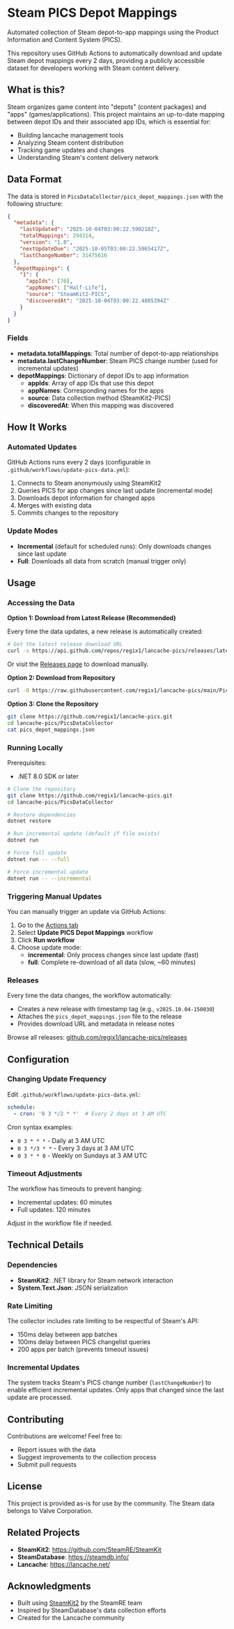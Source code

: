 # Steam PICS Depot Mappings

Automated collection of Steam depot-to-app mappings using the Product Information and Content System (PICS).

This repository uses GitHub Actions to automatically download and update Steam depot mappings every 2 days, providing a publicly accessible dataset for developers working with Steam content delivery.

## What is this?

Steam organizes game content into "depots" (content packages) and "apps" (games/applications). This project maintains an up-to-date mapping between depot IDs and their associated app IDs, which is essential for:

- Building lancache management tools
- Analyzing Steam content distribution
- Tracking game updates and changes
- Understanding Steam's content delivery network

## Data Format

The data is stored in `PicsDataCollector/pics_depot_mappings.json` with the following structure:

```json
{
  "metadata": {
    "lastUpdated": "2025-10-04T03:00:22.590218Z",
    "totalMappings": 294314,
    "version": "1.0",
    "nextUpdateDue": "2025-10-05T03:00:22.5965417Z",
    "lastChangeNumber": 31475616
  },
  "depotMappings": {
    "1": {
      "appIds": [70],
      "appNames": ["Half-Life"],
      "source": "SteamKit2-PICS",
      "discoveredAt": "2025-10-04T03:00:22.4805394Z"
    }
  }
}
```

### Fields

- **metadata.totalMappings**: Total number of depot-to-app relationships
- **metadata.lastChangeNumber**: Steam PICS change number (used for incremental updates)
- **depotMappings**: Dictionary of depot IDs to app information
  - **appIds**: Array of app IDs that use this depot
  - **appNames**: Corresponding names for the apps
  - **source**: Data collection method (SteamKit2-PICS)
  - **discoveredAt**: When this mapping was discovered

## How It Works

### Automated Updates

GitHub Actions runs every 2 days (configurable in `.github/workflows/update-pics-data.yml`):

1. Connects to Steam anonymously using SteamKit2
2. Queries PICS for app changes since last update (incremental mode)
3. Downloads depot information for changed apps
4. Merges with existing data
5. Commits changes to the repository

### Update Modes

- **Incremental** (default for scheduled runs): Only downloads changes since last update
- **Full**: Downloads all data from scratch (manual trigger only)

## Usage

### Accessing the Data

**Option 1: Download from Latest Release (Recommended)**

Every time the data updates, a new release is automatically created:

```bash
# Get the latest release download URL
curl -s https://api.github.com/repos/regix1/lancache-pics/releases/latest | jq -r '.assets[0].browser_download_url' | xargs curl -LO
```

Or visit the [Releases page](https://github.com/regix1/lancache-pics/releases/latest) to download manually.

**Option 2: Download from Repository**

```bash
curl -O https://raw.githubusercontent.com/regix1/lancache-pics/main/PicsDataCollector/pics_depot_mappings.json
```

**Option 3: Clone the Repository**

```bash
git clone https://github.com/regix1/lancache-pics.git
cd lancache-pics/PicsDataCollector
cat pics_depot_mappings.json
```

### Running Locally

Prerequisites:
- .NET 8.0 SDK or later

```bash
# Clone the repository
git clone https://github.com/regix1/lancache-pics.git
cd lancache-pics/PicsDataCollector

# Restore dependencies
dotnet restore

# Run incremental update (default if file exists)
dotnet run

# Force full update
dotnet run -- --full

# Force incremental update
dotnet run -- --incremental
```

### Triggering Manual Updates

You can manually trigger an update via GitHub Actions:

1. Go to the [Actions tab](https://github.com/regix1/lancache-pics/actions)
2. Select **Update PICS Depot Mappings** workflow
3. Click **Run workflow**
4. Choose update mode:
   - **incremental**: Only process changes since last update (fast)
   - **full**: Complete re-download of all data (slow, ~60 minutes)

### Releases

Every time the data changes, the workflow automatically:
- Creates a new release with timestamp tag (e.g., `v2025.10.04-150030`)
- Attaches the `pics_depot_mappings.json` file to the release
- Provides download URL and metadata in release notes

Browse all releases: [github.com/regix1/lancache-pics/releases](https://github.com/regix1/lancache-pics/releases)

## Configuration

### Changing Update Frequency

Edit `.github/workflows/update-pics-data.yml`:

```yaml
schedule:
  - cron: '0 3 */2 * *'  # Every 2 days at 3 AM UTC
```

Cron syntax examples:
- `0 3 * * *` - Daily at 3 AM UTC
- `0 3 */3 * *` - Every 3 days at 3 AM UTC
- `0 3 * * 0` - Weekly on Sundays at 3 AM UTC

### Timeout Adjustments

The workflow has timeouts to prevent hanging:
- Incremental updates: 60 minutes
- Full updates: 120 minutes

Adjust in the workflow file if needed.

## Technical Details

### Dependencies

- **SteamKit2**: .NET library for Steam network interaction
- **System.Text.Json**: JSON serialization

### Rate Limiting

The collector includes rate limiting to be respectful of Steam's API:
- 150ms delay between app batches
- 100ms delay between PICS changelist queries
- 200 apps per batch (prevents timeout issues)

### Incremental Updates

The system tracks Steam's PICS change number (`lastChangeNumber`) to enable efficient incremental updates. Only apps that changed since the last update are processed.

## Contributing

Contributions are welcome! Feel free to:

- Report issues with the data
- Suggest improvements to the collection process
- Submit pull requests

## License

This project is provided as-is for use by the community. The Steam data belongs to Valve Corporation.

## Related Projects

- **SteamKit2**: https://github.com/SteamRE/SteamKit
- **SteamDatabase**: https://steamdb.info/
- **Lancache**: https://lancache.net/

## Acknowledgments

- Built using [SteamKit2](https://github.com/SteamRE/SteamKit) by the SteamRE team
- Inspired by SteamDatabase's data collection efforts
- Created for the Lancache community
